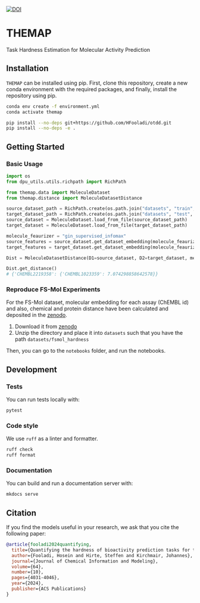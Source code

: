 [![DOI](https://img.shields.io/badge/DOI-10.1021%2Facs--jcim--3c01774-blue)](https://doi.org/10.1021/acs.jcim.4c00160)


# THEMAP
Task Hardness Estimation for Molecular Activity Prediction


## Installation
`THEMAP` can be installed using pip. First, clone this repository, create a new conda environment with the required packages, and finally, install the repository using pip.

```bash
conda env create -f environment.yml
conda activate themap

pip install --no-deps git+https://github.com/HFooladi/otdd.git  
pip install --no-deps -e .
```

## Getting Started

### Basic Usage
  
```python
import os
from dpu_utils.utils.richpath import RichPath

from themap.data import MoleculeDataset
from themap.distance import MoleculeDatasetDistance

source_dataset_path = RichPath.create(os.path.join("datasets", "train", "CHEMBL1023359.jsonl.gz"))
target_dataset_path = RichPath.create(os.path.join("datasets", "test", "CHEMBL2219358.jsonl.gz"))
source_dataset = MoleculeDataset.load_from_file(source_dataset_path)
target_dataset = MoleculeDataset.load_from_file(target_dataset_path)

molecule_feaurizer = "gin_supervised_infomax"
source_features = source_dataset.get_dataset_embedding(molecule_feaurizer)
target_features = target_dataset.get_dataset_embedding(molecule_feaurizer)

Dist = MoleculeDatasetDistance(D1=source_dataset, D2=target_dataset, method="otdd")

Dist.get_distance()
# {'CHEMBL2219358': {'CHEMBL1023359': 7.074298858642578}}
```


### Reproduce FS-Mol Experiments
For the FS-Mol dataset, molecular embedding for each assay (ChEMBL id) and also, chemical and protein distance have been calculated and deposited in the [zenodo](https://zenodo.org/records/10605093). 

1. Download it from [zenodo](https://zenodo.org/records/10605093)
2. Unzip the directory and place it into `datasets` such that you have the path `datasets/fsmol_hardness`

Then, you can go to the `notebooks` folder, and run the notebooks.


## Development
### Tests

You can run tests locally with:

```bash
pytest
```

### Code style
We use `ruff` as a linter and formatter. 

```bash
ruff check
ruff format
```

### Documentation

You can build and run a documentation server with:

```bash
mkdocs serve
```

## Citation <a name="citation"></a>
If you find the models useful in your research, we ask that you cite the following paper:

```bibtex
@article{fooladi2024quantifying,
  title={Quantifying the hardness of bioactivity prediction tasks for transfer learning},
  author={Fooladi, Hosein and Hirte, Steffen and Kirchmair, Johannes},
  journal={Journal of Chemical Information and Modeling},
  volume={64},
  number={10},
  pages={4031-4046},
  year={2024},
  publisher={ACS Publications}
}
```
